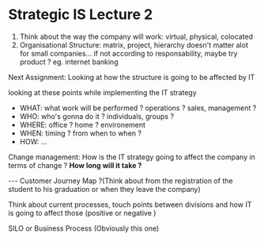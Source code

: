 # Strategic IS Lecture 2

1. Think about the way the company will work: virtual, physical, colocated
1. Organisational Structure: matrix, project, hierarchy
doesn't matter alot for small companies... if not according to responsability, maybe try product ? eg. internet banking

Next Assignment: Looking at how the structure is going to be affected by IT

looking at these points while implementing the IT strategy
- WHAT: what work will be performed ? operations ? sales, management ?
- WHO: who's gonna do it ? individuals, groups ?
- WHERE: office ? home ? environement
- WHEN: timing ? from when to when ?
- HOW: ...

Change management: How is the IT strategy going to affect the company in terms of change ? __How long will it take ?__

--- Customer Journey Map ?(Think about from the registration of the student to his graduation or when they leave the company)

Think about current processes, touch points between divisions and how IT is going to affect those (positive or negative )

SILO or Business Process (Obviously this one)


